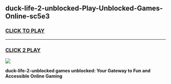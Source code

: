 
## duck-life-2-unblocked-Play-Unblocked-Games-Online-sc5e3
<h3>
<a href="https://premium76.site?title=duck-life-2-unblocked&ref=25A">CLICK TO PLAY</a></h3>
<hr>

<h3>
<a href="https://premium76.site?title=duck-life-2-unblocked&ref=25A">CLICK 2 PLAY</a>
  
</h3>

<a href="https://premium76.site?title=duck-life-2-unblocked&ref=25A"><img src="https://clearcache.store/games.png"></a>


**duck-life-2-unblocked games unblocked: Your Gateway to Fun and Accessible Online Gaming**
